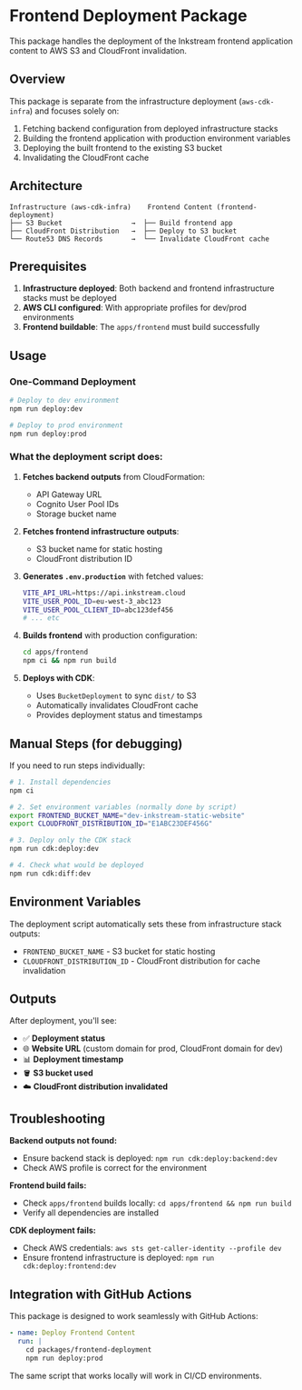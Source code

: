 # Frontend Deployment Package

This package handles the deployment of the Inkstream frontend application content to AWS S3 and CloudFront invalidation.

## Overview

This package is separate from the infrastructure deployment (`aws-cdk-infra`) and focuses solely on:
1. Fetching backend configuration from deployed infrastructure stacks
2. Building the frontend application with production environment variables  
3. Deploying the built frontend to the existing S3 bucket
4. Invalidating the CloudFront cache

## Architecture

```
Infrastructure (aws-cdk-infra)    Frontend Content (frontend-deployment)
├── S3 Bucket                 →  ├── Build frontend app
├── CloudFront Distribution   →  ├── Deploy to S3 bucket  
└── Route53 DNS Records       →  └── Invalidate CloudFront cache
```

## Prerequisites

1. **Infrastructure deployed**: Both backend and frontend infrastructure stacks must be deployed
2. **AWS CLI configured**: With appropriate profiles for dev/prod environments  
3. **Frontend buildable**: The `apps/frontend` must build successfully

## Usage

### One-Command Deployment

```bash
# Deploy to dev environment
npm run deploy:dev

# Deploy to prod environment  
npm run deploy:prod
```

### What the deployment script does:

1. **Fetches backend outputs** from CloudFormation:
   - API Gateway URL
   - Cognito User Pool IDs
   - Storage bucket name

2. **Fetches frontend infrastructure outputs**:
   - S3 bucket name for static hosting
   - CloudFront distribution ID

3. **Generates `.env.production`** with fetched values:
   ```bash
   VITE_API_URL=https://api.inkstream.cloud
   VITE_USER_POOL_ID=eu-west-3_abc123
   VITE_USER_POOL_CLIENT_ID=abc123def456
   # ... etc
   ```

4. **Builds frontend** with production configuration:
   ```bash
   cd apps/frontend
   npm ci && npm run build
   ```

5. **Deploys with CDK**:
   - Uses `BucketDeployment` to sync `dist/` to S3
   - Automatically invalidates CloudFront cache
   - Provides deployment status and timestamps

## Manual Steps (for debugging)

If you need to run steps individually:

```bash
# 1. Install dependencies
npm ci

# 2. Set environment variables (normally done by script)
export FRONTEND_BUCKET_NAME="dev-inkstream-static-website"
export CLOUDFRONT_DISTRIBUTION_ID="E1ABC23DEF456G"

# 3. Deploy only the CDK stack
npm run cdk:deploy:dev

# 4. Check what would be deployed
npm run cdk:diff:dev
```

## Environment Variables

The deployment script automatically sets these from infrastructure stack outputs:

- `FRONTEND_BUCKET_NAME` - S3 bucket for static hosting
- `CLOUDFRONT_DISTRIBUTION_ID` - CloudFront distribution for cache invalidation

## Outputs

After deployment, you'll see:
- ✅ **Deployment status** 
- 🌐 **Website URL** (custom domain for prod, CloudFront domain for dev)
- 📊 **Deployment timestamp**
- 🪣 **S3 bucket used**
- ☁️ **CloudFront distribution invalidated**

## Troubleshooting

**Backend outputs not found:**
- Ensure backend stack is deployed: `npm run cdk:deploy:backend:dev`
- Check AWS profile is correct for the environment

**Frontend build fails:**
- Check `apps/frontend` builds locally: `cd apps/frontend && npm run build`
- Verify all dependencies are installed

**CDK deployment fails:**
- Check AWS credentials: `aws sts get-caller-identity --profile dev`
- Ensure frontend infrastructure is deployed: `npm run cdk:deploy:frontend:dev`

## Integration with GitHub Actions

This package is designed to work seamlessly with GitHub Actions:

```yaml
- name: Deploy Frontend Content
  run: |
    cd packages/frontend-deployment
    npm run deploy:prod
```

The same script that works locally will work in CI/CD environments.
